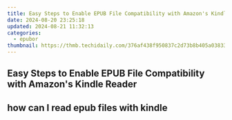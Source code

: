 ```yaml
---
title: Easy Steps to Enable EPUB File Compatibility with Amazon's Kindle Reader
date: 2024-08-20 23:25:18
updated: 2024-08-21 11:32:13
categories:
  - epubor
thumbnail: https://thmb.techidaily.com/376af438f950837c2d73b8b405a038336106e727f3f7dd084f47eac7cc102245.jpg
---
```


## Easy Steps to Enable EPUB File Compatibility with Amazon's Kindle Reader

## how can I read epub files with kindle



<ins class="adsbygoogle"
     style="display:block"
     data-ad-format="autorelaxed"
     data-ad-client="ca-pub-7571918770474297"
     data-ad-slot="1223367746"></ins>



<ins class="adsbygoogle"
     style="display:block"
     data-ad-client="ca-pub-7571918770474297"
     data-ad-slot="8358498916"
     data-ad-format="auto"
     data-full-width-responsive="true"></ins>
